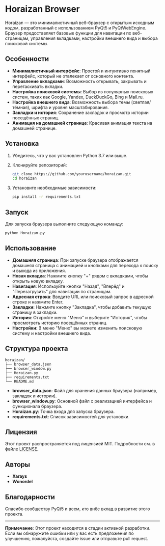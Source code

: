 # Horaizan Browser

Horaizan — это минималистичный веб-браузер с открытым исходным кодом, разработанный с использованием PyQt5 и PyQtWebEngine. Браузер предоставляет базовые функции для навигации по веб-страницам, управления вкладками, настройки внешнего вида и выбора поисковой системы.

## Особенности

- **Минималистичный интерфейс**: Простой и интуитивно понятный интерфейс, который не отвлекает от основного контента.
- **Управление вкладками**: Возможность открывать, закрывать и перетаскивать вкладки.
- **Настройка поисковой системы**: Выбор из популярных поисковых систем, таких как Google, Yandex, DuckDuckGo, Bing и Mail.ru.
- **Настройка внешнего вида**: Возможность выбора темы (светлая/тёмная), шрифта и уровня масштабирования.
- **Закладки и история**: Сохранение закладок и просмотр истории посещённых страниц.
- **Анимация на домашней странице**: Красивая анимация текста на домашней странице.

## Установка

1. Убедитесь, что у вас установлен Python 3.7 или выше.
2. Клонируйте репозиторий:

   ```bash
   git clone https://github.com/yourusername/horaizan.git
   cd horaizan
   ```

3. Установите необходимые зависимости:

   ```bash
   pip install -r requirements.txt
   ```

## Запуск

Для запуска браузера выполните следующую команду:

```bash
python Horaizan.py
```

## Использование

- **Домашняя страница**: При запуске браузера отображается домашняя страница с анимацией и кнопками для перехода к поиску и выхода из приложения.
- **Новая вкладка**: Нажмите кнопку "+" рядом с вкладками, чтобы открыть новую вкладку.
- **Навигация**: Используйте кнопки "Назад", "Вперёд" и "Перезагрузить" для навигации по страницам.
- **Адресная строка**: Введите URL или поисковый запрос в адресной строке и нажмите Enter.
- **Закладки**: Нажмите кнопку "Закладка", чтобы добавить текущую страницу в закладки.
- **История**: Откройте меню "Меню" и выберите "История", чтобы просмотреть историю посещённых страниц.
- **Настройки**: В меню "Меню" вы можете изменить поисковую систему и настройки внешнего вида.

## Структура проекта

```
horaizan/
├── browser_data.json
├── browser_window.py
├── Horaizan.py
├── requirements.txt
└── README.md
```

- **browser_data.json**: Файл для хранения данных браузера (например, закладок и истории).
- **browser_window.py**: Основной файл с реализацией интерфейса и функционала браузера.
- **Horaizan.py**: Точка входа для запуска браузера.
- **requirements.txt**: Список зависимостей для установки.

## Лицензия

Этот проект распространяется под лицензией MIT. Подробности см. в файле [LICENSE](LICENSE).

## Авторы

- **Xarays**
- **Wonordel**

## Благодарности

Спасибо сообществу PyQt5 и всем, кто внёс вклад в развитие этого проекта.

---

**Примечание**: Этот проект находится в стадии активной разработки. Если вы обнаружите ошибки или у вас есть предложения по улучшению, пожалуйста, создайте issue или отправьте pull request.
